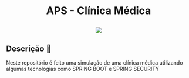 <h1 align="center">
  <p align="center">APS - Clínica Médica</p>
</h1>

<p align="center">
<img src="http://img.shields.io/static/v1?label=STATUS&message=FINALIZADO&color=GREEN&style=for-the-badge"/>
</p>

## Descrição :scroll:
Neste repositório é feito uma simulação de uma clínica médica utilizando algumas tecnologias como SPRING BOOT e SPRING SECURITY

